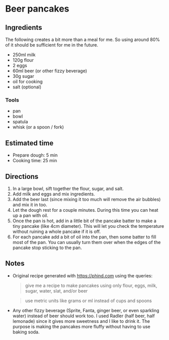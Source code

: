 # Beer pancakes

## Ingredients

The following creates a bit more than a meal for me.
So using around 80% of it should be sufficient for me in the future.

- 250ml milk
- 120g flour
- 2 eggs
- 60ml beer (or other fizzy beverage)
- 30g sugar
- oil for cooking
- salt (optional)

### Tools

- pan
- bowl
- spatula
- whisk (or a spoon / fork)

## Estimated time

- Prepare dough: 5 min
- Cooking time: 25 min

## Directions

1. In a large bowl, sift together the flour, sugar, and salt.
2. Add milk and eggs and mix ingredients.
3. Add the beer last (since mixing it too much will remove the air bubbles) and mix it in too.
4. Let the dough rest for a couple minutes.
    During this time you can heat up a pan with oil.
5. Once the pan is hot, add in a little bit of the pancake batter to make a tiny pancake (like 4cm diameter).
    This will let you check the temperature without ruining a whole pancake if it is off.
6. For each pancake add a bit of oil into the pan, then some batter to fill most of the pan.
    You can usually turn them over when the edges of the pancake stop sticking to the pan.

## Notes

- Original recipe generated with <https://phind.com> using the queries:

    > give me a recipe to make pancakes using only flour, eggs, milk, sugar, water, slat, and/or beer

    > use metric units like grams or ml instead of cups and spoons

- Any other fizzy beverage (Sprite, Fanta, ginger beer, or even sparkling water) instead of beer should work too.
    I used Radler (half beer, half lemonade) since it gives more sweetness and I like to drink it.
    The purpose is making the pancakes more fluffy without having to use baking soda.
